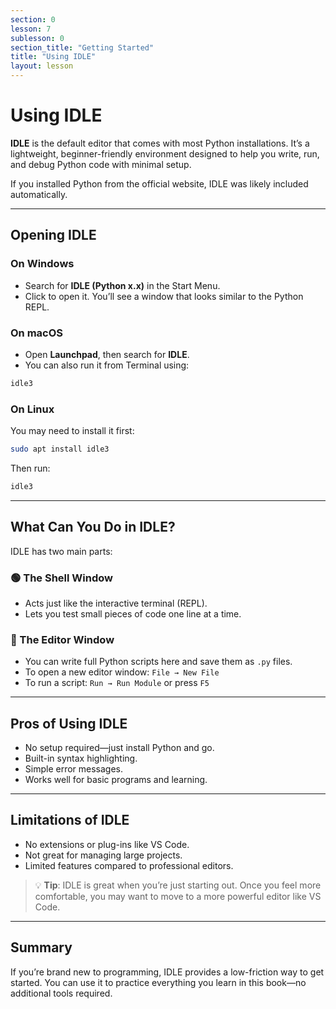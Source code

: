 ```yaml
---
section: 0
lesson: 7
sublesson: 0
section_title: "Getting Started"
title: "Using IDLE"
layout: lesson
---
```


# Using IDLE

**IDLE** is the default editor that comes with most Python installations. It’s a lightweight, beginner-friendly environment designed to help you write, run, and debug Python code with minimal setup.

If you installed Python from the official website, IDLE was likely included automatically.

---

## Opening IDLE

### On Windows
- Search for **IDLE (Python x.x)** in the Start Menu.
- Click to open it. You’ll see a window that looks similar to the Python REPL.

### On macOS
- Open **Launchpad**, then search for **IDLE**.
- You can also run it from Terminal using:

```bash
idle3
```

### On Linux
You may need to install it first:

```bash
sudo apt install idle3
```

Then run:

```bash
idle3
```

---

## What Can You Do in IDLE?

IDLE has two main parts:

### 🟢 The Shell Window
- Acts just like the interactive terminal (REPL).
- Lets you test small pieces of code one line at a time.

### 📝 The Editor Window
- You can write full Python scripts here and save them as `.py` files.
- To open a new editor window: `File → New File`
- To run a script: `Run → Run Module` or press `F5`

---

## Pros of Using IDLE

- No setup required—just install Python and go.
- Built-in syntax highlighting.
- Simple error messages.
- Works well for basic programs and learning.

---

## Limitations of IDLE

- No extensions or plug-ins like VS Code.
- Not great for managing large projects.
- Limited features compared to professional editors.

> 💡 **Tip**: IDLE is great when you’re just starting out. Once you feel more comfortable, you may want to move to a more powerful editor like VS Code.

---

## Summary

If you’re brand new to programming, IDLE provides a low-friction way to get started. You can use it to practice everything you learn in this book—no additional tools required.


